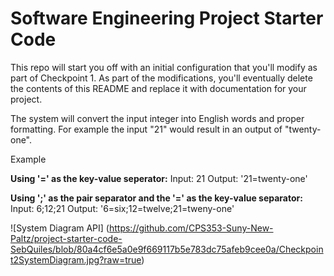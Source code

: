# Software Engineering Project Starter Code

This repo will start you off with an initial configuration that you'll modify as part of Checkpoint 1. As part of the modifications, you'll eventually delete the contents of this README and replace it with documentation for your project.

The system will convert the input integer into English words and proper formatting. For example the input "21" would result in an output of "twenty-one". 

Example

**Using '=' as the key-value seperator:**
Input: 21
Output: '21=twenty-one'

**Using ';' as the pair separator and the '=' as the key-value separator:**
Input: 6;12;21
Output: '6=six;12=twelve;21=tweny-one'

![System Diagram API] 
(https://github.com/CPS353-Suny-New-Paltz/project-starter-code-SebQuiles/blob/80a4cf6e5a0e9f669117b5e783dc75afeb9cee0a/Checkpoint2SystemDiagram.jpg?raw=true)
